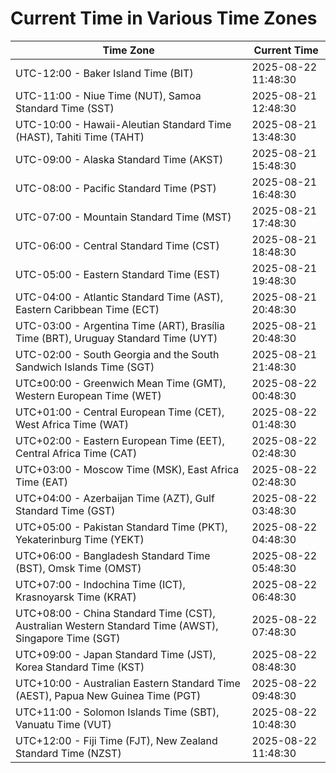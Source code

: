 # Current Time in Various Time Zones

| Time Zone | Current Time |
|-----------|--------------|
| UTC-12:00 - Baker Island Time (BIT) | 2025-08-22 11:48:30 |
| UTC-11:00 - Niue Time (NUT), Samoa Standard Time (SST) | 2025-08-21 12:48:30 |
| UTC-10:00 - Hawaii-Aleutian Standard Time (HAST), Tahiti Time (TAHT) | 2025-08-21 13:48:30 |
| UTC-09:00 - Alaska Standard Time (AKST) | 2025-08-21 15:48:30 |
| UTC-08:00 - Pacific Standard Time (PST) | 2025-08-21 16:48:30 |
| UTC-07:00 - Mountain Standard Time (MST) | 2025-08-21 17:48:30 |
| UTC-06:00 - Central Standard Time (CST) | 2025-08-21 18:48:30 |
| UTC-05:00 - Eastern Standard Time (EST) | 2025-08-21 19:48:30 |
| UTC-04:00 - Atlantic Standard Time (AST), Eastern Caribbean Time (ECT) | 2025-08-21 20:48:30 |
| UTC-03:00 - Argentina Time (ART), Brasília Time (BRT), Uruguay Standard Time (UYT) | 2025-08-21 20:48:30 |
| UTC-02:00 - South Georgia and the South Sandwich Islands Time (SGT) | 2025-08-21 21:48:30 |
| UTC±00:00 - Greenwich Mean Time (GMT), Western European Time (WET) | 2025-08-22 00:48:30 |
| UTC+01:00 - Central European Time (CET), West Africa Time (WAT) | 2025-08-22 01:48:30 |
| UTC+02:00 - Eastern European Time (EET), Central Africa Time (CAT) | 2025-08-22 02:48:30 |
| UTC+03:00 - Moscow Time (MSK), East Africa Time (EAT) | 2025-08-22 02:48:30 |
| UTC+04:00 - Azerbaijan Time (AZT), Gulf Standard Time (GST) | 2025-08-22 03:48:30 |
| UTC+05:00 - Pakistan Standard Time (PKT), Yekaterinburg Time (YEKT) | 2025-08-22 04:48:30 |
| UTC+06:00 - Bangladesh Standard Time (BST), Omsk Time (OMST) | 2025-08-22 05:48:30 |
| UTC+07:00 - Indochina Time (ICT), Krasnoyarsk Time (KRAT) | 2025-08-22 06:48:30 |
| UTC+08:00 - China Standard Time (CST), Australian Western Standard Time (AWST), Singapore Time (SGT) | 2025-08-22 07:48:30 |
| UTC+09:00 - Japan Standard Time (JST), Korea Standard Time (KST) | 2025-08-22 08:48:30 |
| UTC+10:00 - Australian Eastern Standard Time (AEST), Papua New Guinea Time (PGT) | 2025-08-22 09:48:30 |
| UTC+11:00 - Solomon Islands Time (SBT), Vanuatu Time (VUT) | 2025-08-22 10:48:30 |
| UTC+12:00 - Fiji Time (FJT), New Zealand Standard Time (NZST) | 2025-08-22 11:48:30 |
